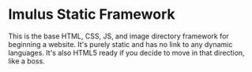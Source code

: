 # Imulus Static Framework

This is the base HTML, CSS, JS, and image directory framework for beginning a website. It's purely static and has no link to any dynamic languages. It's also HTML5 ready if you decide to move in that direction, like a boss.